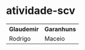 # atividade-scv

<table>
 <tr>
  <th>Glaudemir</th>
  <th>Garanhuns</th>
 </tr>
  <tr>
    <td>Rodrigo</td>
    <td>Maceio</td>
  </tr>
</table>
